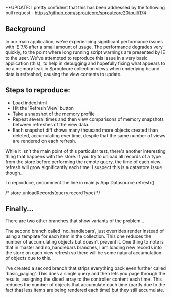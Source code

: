**UPDATE: I pretty confident that this has been addressed by the following pull request - https://github.com/sproutcore/sproutcore20/pull/174

## Background

In our main application, we're experiencing significant performance issues with IE 7/8 after a small amount of usage. The performance degrades very quickly, to the point where long running script warnings are presented by IE to the user. We've attempted to reproduce this issue in a very basic application (this), to help in debugging and hopefully fixing what appears to be a memory leak in Sproutcore collection views when underlying bound data is refreshed, causing the view contents to update.

## Steps to reproduce:

  * Load index.html
  * Hit the 'Refresh View' button
  * Take a snapshot of the memory profile
  * Repeat several times and then view comparisons of memory snapshots between refreshes of the view data.
  * Each snapshot diff shows many thousand more objects created than deleted, accumulating over time, despite that the same number of views are rendered on each refresh.


While it isn't the main point of this particular test, there's another interesting thing that happens with the store. If you try to unload all records of a type from the store before performing the remote query, the time of each view refresh will grow significantly each time.  I suspect this is a datastore issue though.

To reproduce, uncomment the line in main.js App.Datasource.refresh()

  /* store.unloadRecords(query.recordType) */


## Finally...

There are two other branches that show variants of the problem...

The second branch called 'no_handlebars', just overrides render instead of using a template for each item in the collection. This one reduces the number of accumulating objects but doesn't prevent it.  One thing to note is that in master and no_handlebars branches, I am loading new records into the store on each view refresh so there will be some natural accumulation of objects due to this.

I've created a second branch that strips everything back even further called 'basic_paging'. This does a single query and then lets you page through the results, assigning the sliced array to the controller content each time. This reduces the number of objects that accumulate each time (partly due to the fact that less items are being rendered each time) but they still accumulate.
